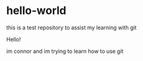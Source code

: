# hello-world
this is a test repository to assist my learning with git

Hello!

im connor and im trying to learn how to use git
